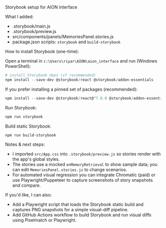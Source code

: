 Storybook setup for AION interface

What I added:

- .storybook/main.js
- .storybook/preview.js
- src/components/panels/MemoriesPanel.stories.js
- package.json scripts: `storybook` and `build-storybook`

How to install Storybook (one-time):

Open a terminal in `c:\Users\riyar\AION\aion_interface` and run (Windows PowerShell):

```powershell
# install Storybook deps (v7 recommended)
npm install --save-dev @storybook/react @storybook/addon-essentials
```

If you prefer installing a pinned set of packages (recommended):

```powershell
npm install --save-dev @storybook/react@^7.0.0 @storybook/addon-essentials@^7.0.0
```

Run Storybook:

```powershell
npm run storybook
```

Build static Storybook:

```powershell
npm run build-storybook
```

Notes & next steps:

- I imported `src/App.css` into `.storybook/preview.js` so stories render with the app's global styles.
- The stories use a mocked `onMemoryRetrieval` to show sample data; you can edit `MemoriesPanel.stories.js` to change scenarios.
- For automated visual regression you can integrate Chromatic (paid) or use Playwright/Puppeteer to capture screenshots of story snapshots and compare.

If you'd like, I can also:
- Add a Playwright script that loads the Storybook static build and captures PNG snapshots for a simple visual-diff pipeline.
- Add GitHub Actions workflow to build Storybook and run visual diffs using Pixelmatch or Playwright.
